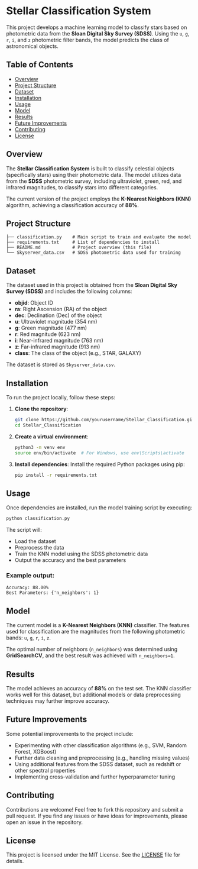 # Stellar Classification System

This project develops a machine learning model to classify stars based on photometric data from the **Sloan Digital Sky Survey (SDSS)**. Using the `u`, `g`, `r`, `i`, and `z` photometric filter bands, the model predicts the class of astronomical objects.

## Table of Contents
- [Overview](#overview)
- [Project Structure](#project-structure)
- [Dataset](#dataset)
- [Installation](#installation)
- [Usage](#usage)
- [Model](#model)
- [Results](#results)
- [Future Improvements](#future-improvements)
- [Contributing](#contributing)
- [License](#license)

## Overview
The **Stellar Classification System** is built to classify celestial objects (specifically stars) using their photometric data. The model utilizes data from the **SDSS** photometric survey, including ultraviolet, green, red, and infrared magnitudes, to classify stars into different categories.

The current version of the project employs the **K-Nearest Neighbors (KNN)** algorithm, achieving a classification accuracy of **88%**.

## Project Structure
```
├── classification.py    # Main script to train and evaluate the model
├── requirements.txt     # List of dependencies to install
├── README.md            # Project overview (this file)
└── Skyserver_data.csv   # SDSS photometric data used for training
```

## Dataset
The dataset used in this project is obtained from the **Sloan Digital Sky Survey (SDSS)** and includes the following columns:

- **objid**: Object ID
- **ra**: Right Ascension (RA) of the object
- **dec**: Declination (Dec) of the object
- **u**: Ultraviolet magnitude (354 nm)
- **g**: Green magnitude (477 nm)
- **r**: Red magnitude (623 nm)
- **i**: Near-infrared magnitude (763 nm)
- **z**: Far-infrared magnitude (913 nm)
- **class**: The class of the object (e.g., STAR, GALAXY)

The dataset is stored as `Skyserver_data.csv`.

## Installation
To run the project locally, follow these steps:

1. **Clone the repository**:
    ```bash
    git clone https://github.com/yourusername/Stellar_Classification.git
    cd Stellar_Classification
    ```

2. **Create a virtual environment**:
    ```bash
    python3 -m venv env
    source env/bin/activate  # For Windows, use env\Scripts\activate
    ```

3. **Install dependencies**:
    Install the required Python packages using pip:
    ```bash
    pip install -r requirements.txt
    ```

## Usage
Once dependencies are installed, run the model training script by executing:

```bash
python classification.py
```

The script will:
- Load the dataset
- Preprocess the data
- Train the KNN model using the SDSS photometric data
- Output the accuracy and the best parameters

### Example output:
```
Accuracy: 88.00%
Best Parameters: {'n_neighbors': 1}
```

## Model
The current model is a **K-Nearest Neighbors (KNN)** classifier. The features used for classification are the magnitudes from the following photometric bands: `u`, `g`, `r`, `i`, `z`.

The optimal number of neighbors (`n_neighbors`) was determined using **GridSearchCV**, and the best result was achieved with `n_neighbors=1`.

## Results
The model achieves an accuracy of **88%** on the test set. The KNN classifier works well for this dataset, but additional models or data preprocessing techniques may further improve accuracy.

## Future Improvements
Some potential improvements to the project include:
- Experimenting with other classification algorithms (e.g., SVM, Random Forest, XGBoost)
- Further data cleaning and preprocessing (e.g., handling missing values)
- Using additional features from the SDSS dataset, such as redshift or other spectral properties
- Implementing cross-validation and further hyperparameter tuning

## Contributing
Contributions are welcome! Feel free to fork this repository and submit a pull request. If you find any issues or have ideas for improvements, please open an issue in the repository.

## License
This project is licensed under the MIT License. See the [LICENSE](LICENSE) file for details.


